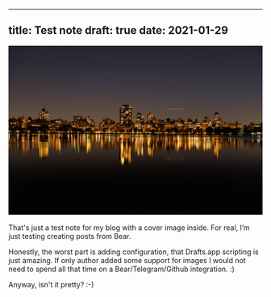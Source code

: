 
---
title: Test note
draft: true
date: 2021-01-29
---
![](Photo%2029%20Jan%202021%2C%20172510.jpg)

That's just a test note for my blog with a cover image inside. For real, I’m just testing creating posts from Bear. 

Honestly, the worst part is adding configuration, that Drafts.app scripting is just amazing. If only author added some support for images I would not need to spend all that time on a Bear/Telegram/Github integration. :)

Anyway, isn't it pretty? :-)